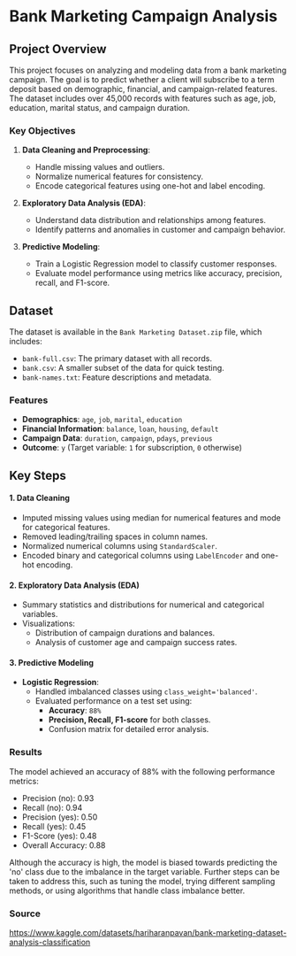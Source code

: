 # Bank Marketing Campaign Analysis

## Project Overview

This project focuses on analyzing and modeling data from a bank marketing campaign. The goal is to predict whether a client will subscribe to a term deposit based on demographic, financial, and campaign-related features. The dataset includes over 45,000 records with features such as age, job, education, marital status, and campaign duration.

### Key Objectives

1. **Data Cleaning and Preprocessing**:
   - Handle missing values and outliers.
   - Normalize numerical features for consistency.
   - Encode categorical features using one-hot and label encoding.

2. **Exploratory Data Analysis (EDA)**:
   - Understand data distribution and relationships among features.
   - Identify patterns and anomalies in customer and campaign behavior.

3. **Predictive Modeling**:
   - Train a Logistic Regression model to classify customer responses.
   - Evaluate model performance using metrics like accuracy, precision, recall, and F1-score.

## Dataset

The dataset is available in the `Bank Marketing Dataset.zip` file, which includes:
- `bank-full.csv`: The primary dataset with all records.
- `bank.csv`: A smaller subset of the data for quick testing.
- `bank-names.txt`: Feature descriptions and metadata.

### Features

- **Demographics**: `age`, `job`, `marital`, `education`
- **Financial Information**: `balance`, `loan`, `housing`, `default`
- **Campaign Data**: `duration`, `campaign`, `pdays`, `previous`
- **Outcome**: `y` (Target variable: `1` for subscription, `0` otherwise)

## Key Steps

#### 1. Data Cleaning
- Imputed missing values using median for numerical features and mode for categorical features.
- Removed leading/trailing spaces in column names.
- Normalized numerical columns using `StandardScaler`.
- Encoded binary and categorical columns using `LabelEncoder` and one-hot encoding.

#### 2. Exploratory Data Analysis (EDA)
- Summary statistics and distributions for numerical and categorical variables.
- Visualizations:
  - Distribution of campaign durations and balances.
  - Analysis of customer age and campaign success rates.

#### 3. Predictive Modeling
- **Logistic Regression**:
  - Handled imbalanced classes using `class_weight='balanced'`.
  - Evaluated performance on a test set using:
    - **Accuracy**: `88%`
    - **Precision, Recall, F1-score** for both classes.
    - Confusion matrix for detailed error analysis.

### Results

The model achieved an accuracy of 88% with the following performance metrics:

- Precision (no): 0.93
- Recall (no): 0.94
- Precision (yes): 0.50
- Recall (yes): 0.45
- F1-Score (yes): 0.48
- Overall Accuracy: 0.88

Although the accuracy is high, the model is biased towards predicting the 'no' class due to the imbalance in the target variable. Further steps can be taken to address this, such as tuning the model, trying different sampling methods, or using algorithms that handle class imbalance better.

### Source

https://www.kaggle.com/datasets/hariharanpavan/bank-marketing-dataset-analysis-classification
